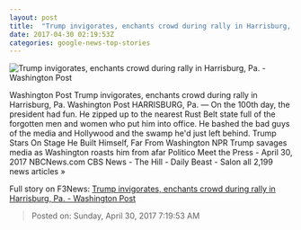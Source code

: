```yaml
---
layout: post
title:  "Trump invigorates, enchants crowd during rally in Harrisburg, Pa. - Washington Post"
date: 2017-04-30 02:19:53Z
categories: google-news-top-stories
---
```


![Trump invigorates, enchants crowd during rally in Harrisburg, Pa. - Washington Post](https://img.washingtonpost.com/rf/image_1484w/2010-2019/WashingtonPost/2017/04/30/National-Politics/Images/Trump_50441-0e2b5.jpg)

Washington Post Trump invigorates, enchants crowd during rally in Harrisburg, Pa. Washington Post HARRISBURG, Pa. — On the 100th day, the president had fun. He zipped up to the nearest Rust Belt state full of the forgotten men and women who put him into office. He bashed the bad guys of the media and Hollywood and the swamp he'd just left behind. Trump Stars On Stage He Built Himself, Far From Washington NPR Trump savages media as Washington roasts him from afar Politico Meet the Press - April 30, 2017 NBCNews.com CBS News - The Hill - Daily Beast - Salon all 2,199 news articles »


Full story on F3News: [Trump invigorates, enchants crowd during rally in Harrisburg, Pa. - Washington Post](http://www.f3nws.com/n/3KazWJ)

> Posted on: Sunday, April 30, 2017 7:19:53 AM
